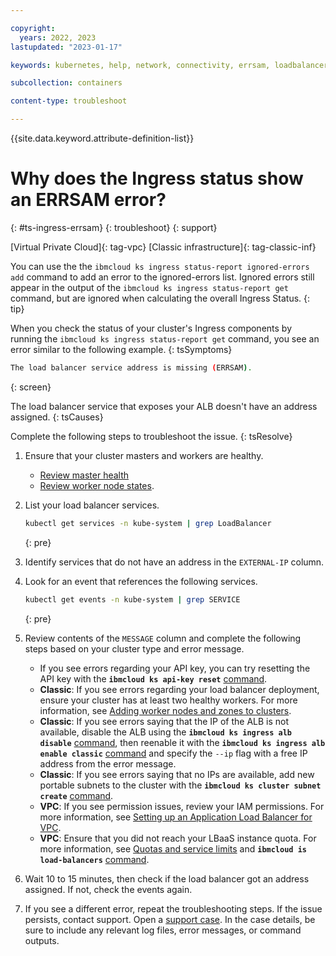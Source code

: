 ```yaml
---

copyright: 
  years: 2022, 2023
lastupdated: "2023-01-17"

keywords: kubernetes, help, network, connectivity, errsam, loadbalancer service missing

subcollection: containers

content-type: troubleshoot

---
```


{{site.data.keyword.attribute-definition-list}}


# Why does the Ingress status show an ERRSAM error?
{: #ts-ingress-errsam}
{: troubleshoot}
{: support}

[Virtual Private Cloud]{: tag-vpc} [Classic infrastructure]{: tag-classic-inf}

You can use the the `ibmcloud ks ingress status-report ignored-errors add` command to add an error to the ignored-errors list. Ignored errors still appear in the output of the `ibmcloud ks ingress status-report get` command, but are ignored when calculating the overall Ingress Status.
{: tip}


When you check the status of your cluster's Ingress components by running the `ibmcloud ks ingress status-report get` command, you see an error similar to the following example.
{: tsSymptoms}


```sh
The load balancer service address is missing (ERRSAM).
```
{: screen}

The load balancer service that exposes your ALB doesn't have an address assigned.
{: tsCauses}

Complete the following steps to troubleshoot the issue.
{: tsResolve}

1. Ensure that your cluster masters and workers are healthy.
    - [Review master health](/docs/containers?topic=containers-debug_master#review-master-health)
    - [Review worker node states](/docs/containers?topic=containers-worker-node-state-reference).
1. List your load balancer services.
    
    ```sh
    kubectl get services -n kube-system | grep LoadBalancer
    ```
    {: pre}

    
    
1. Identify services that do not have an address in the `EXTERNAL-IP` column.

1. Look for an event that references the following services.
    
    ```sh
    kubectl get events -n kube-system | grep SERVICE
    ```
    {: pre}
    
    
    
1. Review contents of the `MESSAGE` column and complete the following steps based on your cluster type and error message.
    - If you see errors regarding your API key, you can try resetting the API key with the **`ibmcloud ks api-key reset`** [command](/docs/containers?topic=containers-kubernetes-service-cli#cs_api_key_reset).
    - **Classic**: If you see errors regarding your load balancer deployment, ensure your cluster has at least two healthy workers. For more information, see [Adding worker nodes and zones to clusters](/docs/containers?topic=containers-add_workers).
    - **Classic**: If you see errors saying that the IP of the ALB is not available, disable the ALB using the **`ibmcloud ks ingress alb disable`** [command](/docs/containers?topic=containers-kubernetes-service-cli#cs_alb_disable), then reenable it with the **`ibmcloud ks ingress alb enable classic`** [command](/docs/containers?topic=containers-kubernetes-service-cli#cs_alb_configure) and specify the `--ip` flag with a free IP address from the error message.
    - **Classic**: If you see errors saying that no IPs are available, add new portable subnets to the cluster with the **`ibmcloud ks cluster subnet create`** [command](/docs/containers?topic=containers-kubernetes-service-cli#cs_cluster_subnet_create).
    - **VPC**: If you see permission issues, review your IAM permissions. For more information, see [Setting up an Application Load Balancer for VPC](/docs/containers?topic=containers-vpc-lbaas#setup_vpc_ks_vpc_lb).
    - **VPC**: Ensure that you did not reach your LBaaS instance quota. For more information, see [Quotas and service limits](/docs/vpc?topic=vpc-quotas#alb-quotas) and **`ibmcloud is load-balancers`** [command](/docs/vpc?topic=vpc-infrastructure-cli-plugin-vpc-reference#load-balancers).
    
1. Wait 10 to 15 minutes, then check if the load balancer got an address assigned. If not, check the events again.

1. If you see a different error, repeat the troubleshooting steps. If the issue persists, contact support. Open a [support case](/docs/get-support?topic=get-support-using-avatar). In the case details, be sure to include any relevant log files, error messages, or command outputs.



